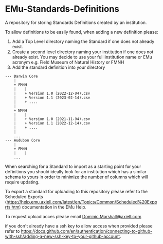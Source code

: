 # EMu-Standards-Definitions
A repository for storing Standards Definitions created by an institution.

To allow definitions to be easily found, when adding a new definition please:
1. Add a Top Level directory naming the Standard if one does not already exist.
2. Create a second level directory naming your institution if one does not already exist. You may decide to use your full institution name or EMu acronym e.g. Field Museum of Natural History or FMNH
3. Add the standard definition into your directory

```
--- Darwin Core
    |
    + FMNH
    |    |
    |    + Version 1.0 (2022-12-04).csv
    |    + Version 1.1 (2023-02-14).csv
    |    + ....
    |
    + NMNH
    |    |
    |    + Version 1.0 (2021-11-04).csv
    |    + Version 1.1 (2022-12-14).csv
    |    + ....
    |
    ...
--- Audubon Core
    |
    + FMNH
    |    |
    ...
```
When searching for a Standard to import as a starting point for your definitions you should ideally look for an institution which has a similar schema to yours in order to minimize the number of columns which will require updating.   

To export a standard for uploading to this repository please refer to the Scheduled Exports (https://help.emu.axiell.com/latest/en/Topics/Common/Scheduled%20Exports.htm)  documentation in the EMu Help.

To request upload acces please email Dominic.Marshall@axiell.com.

if you don't already have a ssh key to allow access when provided please refer to https://docs.github.com/en/authentication/connecting-to-github-with-ssh/adding-a-new-ssh-key-to-your-github-account. 
